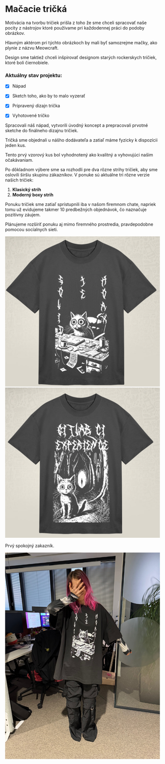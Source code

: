 # Mačacie tričká
Motivácia na tvorbu tričiek prišla z toho že sme chceli spracovať naše pocity z nástrojov ktoré používame pri každodennej práci do podoby obrázkov.

Hlavným aktérom pri týchto obrázkoch by mali byť samozrejme mačky, ako plynie z názvu Meowcraft.

Design sme taktiež chceli inšpirovať designom starých rockerskych tričiek, ktoré boli čiernobiele.

### Aktuálny stav projektu:

- [x] Nápad
- [x] Sketch toho, ako by to malo vyzerať
- [x] Pripravený dizajn trička
- [x] Vyhotovené tričko


Spracovali náš nápad, vytvorili úvodný koncept a prepracovali prvotné sketche do finálneho dizajnu tričiek.

Tričká sme objednali u nášho dodávateľa a zatiaľ máme fyzicky k dispozícii jeden kus.

Tento prvý vzorový kus bol vyhodnotený ako kvalitný a vyhovujúci našim očakávaniam.


Po dôkladnom výbere sme sa rozhodli pre dva rôzne strihy tričiek, aby sme oslovili širšiu skupinu zákazníkov. V ponuke sú aktuálne tri rôzne verzie našich tričiek:

1. **Klasický strih**
2. **Moderný boxy strih**

Ponuku tričiek sme zatiaľ sprístupnili iba v našom firemnom chate, napriek tomu už evidujeme takmer 10 predbežných objednávok, čo naznačuje pozitívny záujem.

Plánujeme rozšíriť ponuku aj mimo firemného prostredia, pravdepodobne pomocou socíalnych sieti.

![solid tricko](images/solid_tricko.png)
![gitlab tricko](images/gitlab_tricko.png)


Prvý spokojný zakazník.

![gitlab tricko](images/linda.jpeg)
